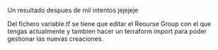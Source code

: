 Un resultado despues de mil intentos jejejeje

Del fichero variable.tf se tiene que editar el Reourse Group con el que tengas actualmente y tambien hacer un terraform import para poder gestionar las nuevas creaciones.
